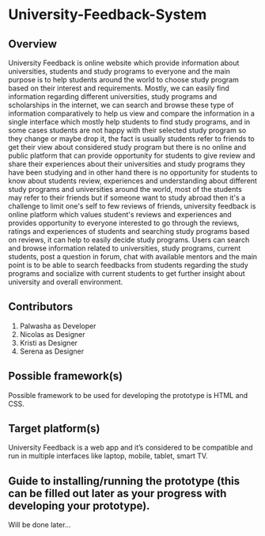 # University-Feedback-System
## Overview
University Feedback is online website which provide information about universities, students and study programs to everyone and the main purpose is to help students around the world to choose study program based on their interest and requirements. Mostly, we can easily find information regarding different universities, study programs and scholarships in the internet, we can search and browse these type of information comparatively to help us view and compare the information in a single interface which mostly help students to find study programs, and in some cases students are not happy with their selected study program so they change or maybe drop it, the fact is usually students refer to friends to get their view about considered study program but there is no online and public platform that can provide opportunity for students to give review and share their experiences about their universities and study programs they have been studying and in other hand there is no opportunity for students to know about students review, experiences and understanding about different study programs and universities around the world, most of the students may refer to their friends but if someone want to study abroad then it's a challenge to limit one's self to few reviews of friends, university feedback is online platform which values student's reviews and experiences and provides opportunity to everyone interested to go through the reviews, ratings and experiences of students and searching study programs based on reviews, it can help to easily decide study programs. Users can search and browse information related to universities, study programs, current students, post a question in forum, chat with available mentors and the main point is to be able to search feedbacks from students regarding the study programs and socialize with current students to get further insight about university and overall environment. 
## Contributors
1. Palwasha as Developer
2. Nicolas as Designer
3. Kristi as Designer
4. Serena as Designer
## Possible framework(s)
Possible framework to be used for developing the prototype is HTML and CSS.
## Target platform(s) 
University Feedback is a web app and it’s considered to be compatible and run in multiple interfaces like laptop, mobile, tablet, smart TV.
## Guide to installing/running the prototype (this can be filled out later as your progress with developing your prototype). 
Will be done later...
